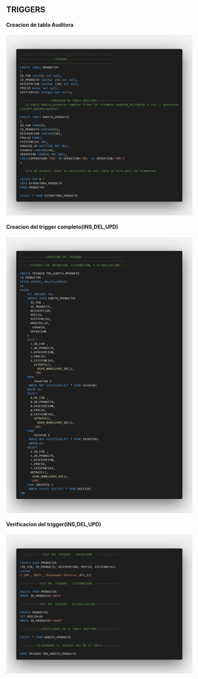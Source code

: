 ## TRIGGERS
#### Creacion de tabla Auditora
![Creacion tabla](imagenes/trigger1.png)
#### Creacion del trigger completo(INS,DEL,UPD)
![Creacion trigger](imagenes/trigger2.png)
#### Verificacion del trigger(INS,DEL,UPD)
![Verificacion trigger](imagenes/trigger3.png)

